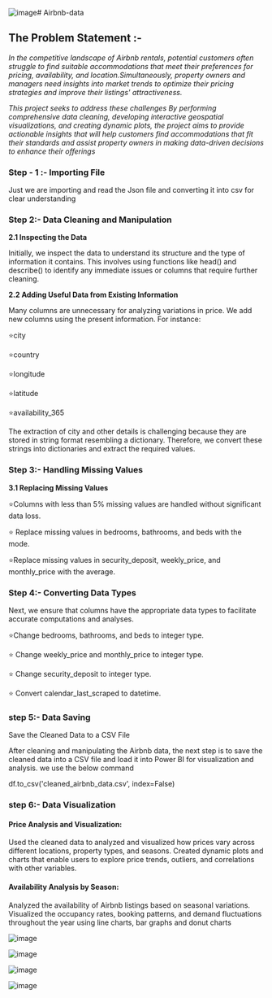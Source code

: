 ![image](https://github.com/user-attachments/assets/6df18691-8ff1-4444-8b5f-a87ce2c40c12)# Airbnb-data

## The Problem Statement :- 

*In the competitive landscape of Airbnb rentals, potential customers often struggle to find suitable accommodations that meet their preferences for pricing, availability, and location.Simultaneously, property owners and managers need insights into market trends to optimize their pricing strategies and improve their listings' attractiveness.*

*This project seeks to address these challenges By performing comprehensive data cleaning, developing interactive geospatial visualizations, and creating dynamic plots, the project aims to provide actionable insights that will help customers find accommodations that fit their standards and assist property owners in making data-driven decisions to enhance their offerings*

### Step - 1 :- Importing File

Just we are importing and read the Json file and converting it into csv for clear understanding

### Step 2:- Data Cleaning and Manipulation

**2.1 Inspecting the Data**

Initially, we inspect the data to understand its structure and the type of information it contains. This involves using functions like head() and describe() to identify any immediate issues or columns that require further cleaning.

**2.2 Adding Useful Data from Existing Information**

Many columns are unnecessary for analyzing variations in price. We add new columns using the present information. For instance:

⭐city

⭐country

⭐longitude

⭐latitude

⭐availability_365

The extraction of city and other details is challenging because they are stored in string format resembling a dictionary. Therefore, we convert these strings into dictionaries and extract the required values.

### Step 3:- Handling Missing Values

**3.1 Replacing Missing Values**

⭐Columns with less than 5% missing values are handled without significant data loss.

⭐ Replace missing values in bedrooms, bathrooms, and beds with the mode.

⭐Replace missing values in security_deposit, weekly_price, and monthly_price with the average.

### Step 4:- Converting Data Types

Next, we ensure that columns have the appropriate data types to facilitate accurate computations and analyses.

⭐Change bedrooms, bathrooms, and beds to integer type.

⭐ Change weekly_price and monthly_price to integer type.

⭐ Change security_deposit to integer type.

⭐ Convert calendar_last_scraped to datetime.


### step 5:- Data Saving 

Save the Cleaned Data to a CSV File

After cleaning and manipulating the Airbnb data, the next step is to save the cleaned data into a CSV file and load it into Power BI for visualization and analysis. we use the below command

df.to_csv('cleaned_airbnb_data.csv', index=False)

### step 6:- Data Visualization

#### Price Analysis and Visualization: 

Used the cleaned data to analyzed and visualized how prices vary across different locations, property types, and seasons. Created dynamic plots and charts that enable users to explore price trends, outliers, and correlations with other variables.

#### Availability Analysis by Season: 

Analyzed the availability of Airbnb listings based on seasonal variations. Visualized the occupancy rates, booking patterns, and demand fluctuations throughout the year using line charts, bar graphs and donut charts




![image](https://github.com/user-attachments/assets/427bb07b-1184-4072-8755-56c37efbae2e)




![image](https://github.com/user-attachments/assets/b045f08a-f67e-4a29-8e80-0157f863d581)



![image](https://github.com/user-attachments/assets/2950f134-34f7-438e-9966-506e4a4ab074)


![image](https://github.com/user-attachments/assets/ea7764ab-117b-4262-a4cb-224abce34281)





























